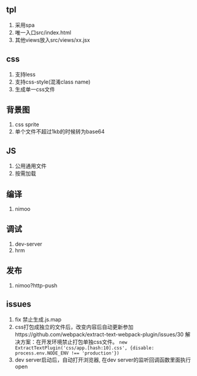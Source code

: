 ## tpl
1. 采用spa
2. 唯一入口src/index.html
3. 其他views放入src/views/xx.jsx

## css
1. 支持less
2. 支持css-style(混淆class name)
3. 生成单一css文件

## 背景图
1. css sprite
2. 单个文件不超过1kb的时候转为base64

## JS
1. 公用通用文件
2. 按需加载

## 编译
1. nimoo

## 调试
1. dev-server
2. hrm

## 发布
1. nimoo?http-push


## issues
1. fix 禁止生成.js.map
2. css打包成独立的文件后，改变内容后自动更新参加https://github.com/webpack/extract-text-webpack-plugin/issues/30 解决方案：在开发环境禁止打包单独css文件。
    `new ExtractTextPlugin('css/app.[hash:10].css', {disable: process.env.NODE_ENV !== 'production'})`
3. dev server启动后，自动打开浏览器, 在dev server的监听回调函数里面执行open